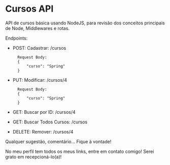 # Cursos API
API de cursos básica usando NodeJS, para revisão dos conceitos principais de Node, Middlewares e rotas.

Endpoints:

- POST: Cadastrar: /cursos

		Request Body:
		{
            "curso": "Spring"
        }

- PUT: Modificar: /cursos/4

		Request Body:
		{
            "curso": "Spring"
        }

- GET: Buscar por ID: /cursos/4
- GET: Buscar Todos Cursos: /cursos
- DELETE: Remover: /cursos/4

Qualquer sugestão, comentário... Fique à vontade!

No meu perfil tem todos os meus links, entre em contato comigo! Serei grato em recepcioná-lo(a)!
